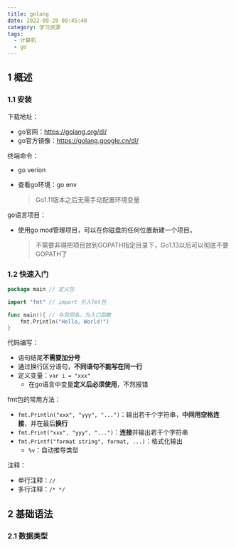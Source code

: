 ```yaml
---
title: golang
date: 2022-09-28 09:45:40
category: 学习资源
tags:
  - 计算机
  - go
---
```


## 1 概述

### 1.1 安装

下载地址：

- go官网：https://golang.org/dl/
- go官方镜像：https://golang.google.cn/dl/

终端命令：

- go verion

- 查看go环境：go env

  > Go1.11版本之后无需手动配置环境变量

go语言项目：

- 使用go mod管理项目，可以在你磁盘的任何位置新建一个项目。

  > 不需要非得把项目放到GOPATH指定目录下，Go1.13以后可以彻底不要GOPATH了

### 1.2 快速入门

```go
package main // 定义包

import "fmt" // import 引入fmt包

func main(){ // 与包同名，为入口函数
    fmt.Println("Hello, World!")
} 
```

代码编写：

- 语句结尾**不需要加分号**
- 通过换行区分语句，**不同语句不能写在同一行**
- 定义变量：`var i = "xxx"`
  - 在go语言中变量**定义后必须使用**，不然报错

fmt包的常用方法：

- `fmt.Println("xxx", "yyy", "...")`：输出若干个字符串，**中间用空格连接**，并在最后**换行**
- `fmt.Print("xxx", "yyy", "...")`：**连接**并输出若干个字符串
- `fmt.Printf("format string", format, ...)`：格式化输出
  - `%v`：自动推导类型

注释：

- 单行注释：`//`
- 多行注释：`/* */`

## 2 基础语法

### 2.1 数据类型





### 

